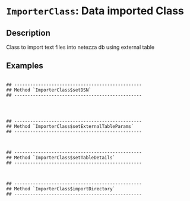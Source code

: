 # `ImporterClass`: Data imported Class

## Description


 Class to import text files into netezza db using external table


## Examples

```   

## ------------------------------------------------
## Method `ImporterClass$setDSN`
## ------------------------------------------------




## ------------------------------------------------
## Method `ImporterClass$setExternalTableParams`
## ------------------------------------------------



## ------------------------------------------------
## Method `ImporterClass$setTableDetails`
## ------------------------------------------------



## ------------------------------------------------
## Method `ImporterClass$importDirectory`
## ------------------------------------------------

 ```   